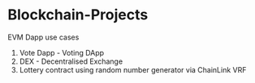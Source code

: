 # Blockchain-Projects
EVM Dapp use cases
1. Vote Dapp - Voting DApp
2. DEX - Decentralised Exchange 
3. Lottery contract using random number generator via ChainLink VRF
